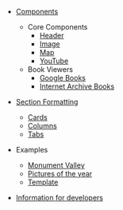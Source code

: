 - [Components](/docs/components/)
  - Core Components
    - [Header](/docs/components/header)
    - [Image](/docs/components/image)
    - [Map](/docs/components/map)
    - [YouTube](/docs/components/video/youtube)
  - Book Viewers
    - [Google Books](/docs/components/google-book)
    - [Internet Archive Books](/docs/components/ia-book)
  
- [Section Formatting](/docs/layout/)
  - [Cards](/docs/layout/cards)
  - [Columns](/docs/layout/columns)
  - [Tabs](/docs/layout/tabs)

- Examples
  - [Monument Valley](/docs/examples/monument-valley)
  - [Pictures of the year](/docs/examples/wikimedia-commons-pictures-of-the-year)
  - [Template](/docs/examples/template)

- [Information for developers](/docs/developers)
